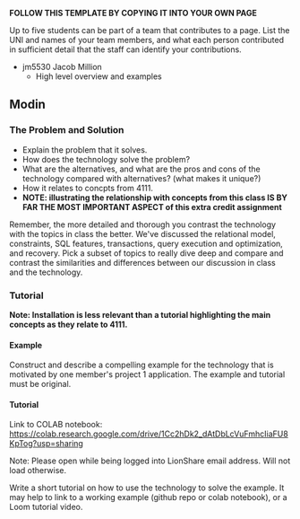 **FOLLOW THIS TEMPLATE BY COPYING IT INTO YOUR OWN PAGE**

Up to five students can be part of a team that contributes to a page.
List the UNI and names of your team members, and what each person contributed in sufficient detail that the staff can identify your contributions.

* jm5530 Jacob Million
  * High level overview and examples

## Modin

### The Problem and Solution

* Explain the problem that it solves.
* How does the technology solve the problem?
* What are the alternatives, and what are the pros and cons of the technology compared with alternatives?  (what makes it unique?)
* How it relates to concpts from 4111.  
* **NOTE: illustrating the relationship with concepts from this class IS BY FAR THE MOST IMPORTANT ASPECT of this extra credit assignment**

Remember, the more detailed and thorough you contrast the technology with the topics in class the better.
We've discussed the relational model, constraints, SQL features, transactions, query execution and optimization, and recovery.   Pick a subset of topics to really dive deep and compare and contrast the similarities and differences between our discussion in class and the technology.

### Tutorial

**Note: Installation is less relevant than a tutorial highlighting the main concepts as they relate to 4111.**

#### Example

Construct and describe a compelling example for the technology that is motivated by one member's project 1 application.  The example and tutorial must be original.

#### Tutorial

Link to COLAB notebook: https://colab.research.google.com/drive/1Cc2hDk2_dAtDbLcVuFmhcIiaFU8KpTog?usp=sharing

Note: Please open while being logged into LionShare email address. Will not load otherwise.

Write a short tutorial on how to use the technology to solve the example.  It may help to link to a working example (github repo or colab notebook), or a Loom tutorial video.